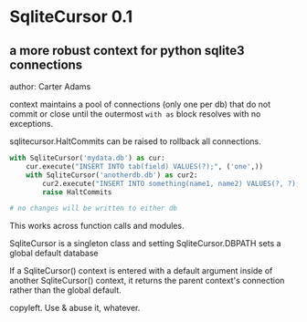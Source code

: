 # SqliteCursor 0.1

## a more robust context for python sqlite3 connections

author: Carter Adams

context maintains a pool of connections (only one per db) that do not commit or close until the outermost `with as` block resolves with no exceptions.

sqlitecursor.HaltCommits can be raised to rollback all connections.

```python
with SqliteCursor('mydata.db') as cur:
    cur.execute("INSERT INTO tab(field) VALUES(?);", ('one',))
    with SqliteCursor('anotherdb.db') as cur2:
        cur2.execute("INSERT INTO something(name1, name2) VALUES(?, ?);", ('a', 'b'))
        raise HaltCommits

# no changes will be written to either db
```

This works across function calls and modules.

SqliteCursor is a singleton class and setting SqliteCursor.DBPATH sets a global default database

If a SqliteCursor() context is entered with a default argument inside of another SqliteCursor() context, it returns the parent context's connection rather than the global default.

copyleft. Use & abuse it, whatever.
